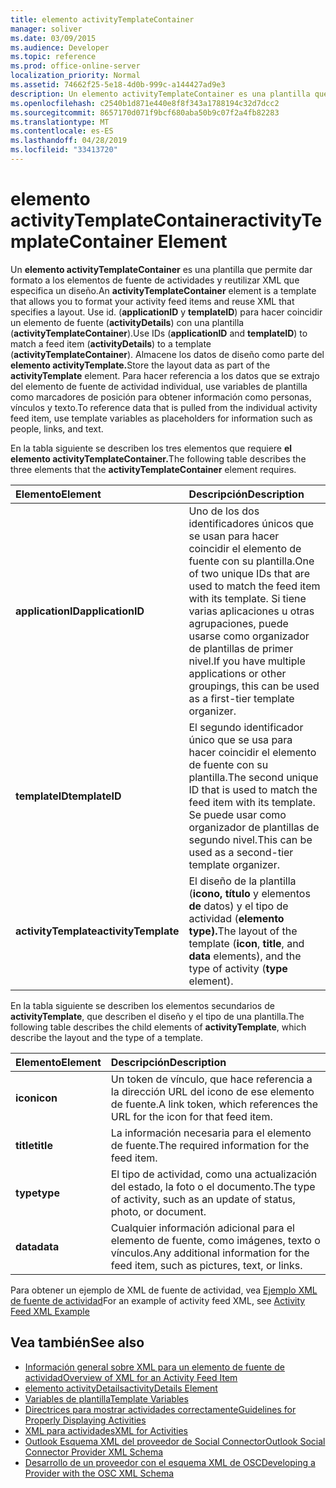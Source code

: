 ```yaml
---
title: elemento activityTemplateContainer
manager: soliver
ms.date: 03/09/2015
ms.audience: Developer
ms.topic: reference
ms.prod: office-online-server
localization_priority: Normal
ms.assetid: 74662f25-5e18-4d0b-999c-a144427ad9e3
description: Un elemento activityTemplateContainer es una plantilla que permite dar formato a los elementos de fuente de actividades y reutilizar XML que especifica un diseño.
ms.openlocfilehash: c2540b1d871e440e8f8f343a1788194c32d7dcc2
ms.sourcegitcommit: 8657170d071f9bcf680aba50b9c07f2a4fb82283
ms.translationtype: MT
ms.contentlocale: es-ES
ms.lasthandoff: 04/28/2019
ms.locfileid: "33413720"
---
```

# <a name="activitytemplatecontainer-element"></a><span data-ttu-id="1d57d-103">elemento activityTemplateContainer</span><span class="sxs-lookup"><span data-stu-id="1d57d-103">activityTemplateContainer Element</span></span>

<span data-ttu-id="1d57d-104">Un **elemento activityTemplateContainer** es una plantilla que permite dar formato a los elementos de fuente de actividades y reutilizar XML que especifica un diseño.</span><span class="sxs-lookup"><span data-stu-id="1d57d-104">An **activityTemplateContainer** element is a template that allows you to format your activity feed items and reuse XML that specifies a layout.</span></span> <span data-ttu-id="1d57d-105">Use id. (**applicationID** y **templateID**) para hacer coincidir un elemento de fuente (**activityDetails**) con una plantilla (**activityTemplateContainer**).</span><span class="sxs-lookup"><span data-stu-id="1d57d-105">Use IDs (**applicationID** and **templateID**) to match a feed item (**activityDetails**) to a template (**activityTemplateContainer**).</span></span> <span data-ttu-id="1d57d-106">Almacene los datos de diseño como parte del **elemento activityTemplate.**</span><span class="sxs-lookup"><span data-stu-id="1d57d-106">Store the layout data as part of the **activityTemplate** element.</span></span> <span data-ttu-id="1d57d-107">Para hacer referencia a los datos que se extrajo del elemento de fuente de actividad individual, use variables de plantilla como marcadores de posición para obtener información como personas, vínculos y texto.</span><span class="sxs-lookup"><span data-stu-id="1d57d-107">To reference data that is pulled from the individual activity feed item, use template variables as placeholders for information such as people, links, and text.</span></span> 
  
<span data-ttu-id="1d57d-108">En la tabla siguiente se describen los tres elementos que requiere **el elemento activityTemplateContainer.**</span><span class="sxs-lookup"><span data-stu-id="1d57d-108">The following table describes the three elements that the **activityTemplateContainer** element requires.</span></span> 
  
|<span data-ttu-id="1d57d-109">**Elemento**</span><span class="sxs-lookup"><span data-stu-id="1d57d-109">**Element**</span></span>|<span data-ttu-id="1d57d-110">**Descripción**</span><span class="sxs-lookup"><span data-stu-id="1d57d-110">**Description**</span></span>|
|:-----|:-----|
|<span data-ttu-id="1d57d-111">**applicationID**</span><span class="sxs-lookup"><span data-stu-id="1d57d-111">**applicationID**</span></span> <br/> |<span data-ttu-id="1d57d-112">Uno de los dos identificadores únicos que se usan para hacer coincidir el elemento de fuente con su plantilla.</span><span class="sxs-lookup"><span data-stu-id="1d57d-112">One of two unique IDs that are used to match the feed item with its template.</span></span> <span data-ttu-id="1d57d-113">Si tiene varias aplicaciones u otras agrupaciones, puede usarse como organizador de plantillas de primer nivel.</span><span class="sxs-lookup"><span data-stu-id="1d57d-113">If you have multiple applications or other groupings, this can be used as a first-tier template organizer.</span></span>  <br/> |
|<span data-ttu-id="1d57d-114">**templateID**</span><span class="sxs-lookup"><span data-stu-id="1d57d-114">**templateID**</span></span> <br/> |<span data-ttu-id="1d57d-115">El segundo identificador único que se usa para hacer coincidir el elemento de fuente con su plantilla.</span><span class="sxs-lookup"><span data-stu-id="1d57d-115">The second unique ID that is used to match the feed item with its template.</span></span> <span data-ttu-id="1d57d-116">Se puede usar como organizador de plantillas de segundo nivel.</span><span class="sxs-lookup"><span data-stu-id="1d57d-116">This can be used as a second-tier template organizer.</span></span>  <br/> |
|<span data-ttu-id="1d57d-117">**activityTemplate**</span><span class="sxs-lookup"><span data-stu-id="1d57d-117">**activityTemplate**</span></span> <br/> |<span data-ttu-id="1d57d-118">El diseño de la plantilla (**icono,** **título** y elementos **de** datos) y el tipo de actividad (**elemento type).**</span><span class="sxs-lookup"><span data-stu-id="1d57d-118">The layout of the template (**icon**, **title**, and **data** elements), and the type of activity (**type** element).</span></span>  <br/> |
   
<span data-ttu-id="1d57d-119">En la tabla siguiente se describen los elementos secundarios de **activityTemplate**, que describen el diseño y el tipo de una plantilla.</span><span class="sxs-lookup"><span data-stu-id="1d57d-119">The following table describes the child elements of **activityTemplate**, which describe the layout and the type of a template.</span></span>
  
|<span data-ttu-id="1d57d-120">**Elemento**</span><span class="sxs-lookup"><span data-stu-id="1d57d-120">**Element**</span></span>|<span data-ttu-id="1d57d-121">**Descripción**</span><span class="sxs-lookup"><span data-stu-id="1d57d-121">**Description**</span></span>|
|:-----|:-----|
|<span data-ttu-id="1d57d-122">**icon**</span><span class="sxs-lookup"><span data-stu-id="1d57d-122">**icon**</span></span> <br/> |<span data-ttu-id="1d57d-123">Un token de vínculo, que hace referencia a la dirección URL del icono de ese elemento de fuente.</span><span class="sxs-lookup"><span data-stu-id="1d57d-123">A link token, which references the URL for the icon for that feed item.</span></span>  <br/> |
|<span data-ttu-id="1d57d-124">**title**</span><span class="sxs-lookup"><span data-stu-id="1d57d-124">**title**</span></span> <br/> |<span data-ttu-id="1d57d-125">La información necesaria para el elemento de fuente.</span><span class="sxs-lookup"><span data-stu-id="1d57d-125">The required information for the feed item.</span></span>  <br/> |
|<span data-ttu-id="1d57d-126">**type**</span><span class="sxs-lookup"><span data-stu-id="1d57d-126">**type**</span></span> <br/> |<span data-ttu-id="1d57d-127">El tipo de actividad, como una actualización del estado, la foto o el documento.</span><span class="sxs-lookup"><span data-stu-id="1d57d-127">The type of activity, such as an update of status, photo, or document.</span></span>  <br/> |
|<span data-ttu-id="1d57d-128">**data**</span><span class="sxs-lookup"><span data-stu-id="1d57d-128">**data**</span></span> <br/> |<span data-ttu-id="1d57d-129">Cualquier información adicional para el elemento de fuente, como imágenes, texto o vínculos.</span><span class="sxs-lookup"><span data-stu-id="1d57d-129">Any additional information for the feed item, such as pictures, text, or links.</span></span>  <br/> |
   
<span data-ttu-id="1d57d-130">Para obtener un ejemplo de XML de fuente de actividad, vea [Ejemplo XML de fuente de actividad](activity-feed-xml-example.md)</span><span class="sxs-lookup"><span data-stu-id="1d57d-130">For an example of activity feed XML, see [Activity Feed XML Example](activity-feed-xml-example.md)</span></span>
  
## <a name="see-also"></a><span data-ttu-id="1d57d-131">Vea también</span><span class="sxs-lookup"><span data-stu-id="1d57d-131">See also</span></span>

- [<span data-ttu-id="1d57d-132">Información general sobre XML para un elemento de fuente de actividad</span><span class="sxs-lookup"><span data-stu-id="1d57d-132">Overview of XML for an Activity Feed Item</span></span>](overview-of-xml-for-an-activity-feed-item.md)  
- [<span data-ttu-id="1d57d-133">elemento activityDetails</span><span class="sxs-lookup"><span data-stu-id="1d57d-133">activityDetails Element</span></span>](activitydetails-element.md)  
- [<span data-ttu-id="1d57d-134">Variables de plantilla</span><span class="sxs-lookup"><span data-stu-id="1d57d-134">Template Variables</span></span>](template-variables.md)  
- [<span data-ttu-id="1d57d-135">Directrices para mostrar actividades correctamente</span><span class="sxs-lookup"><span data-stu-id="1d57d-135">Guidelines for Properly Displaying Activities</span></span>](guidelines-for-properly-displaying-activities.md)  
- [<span data-ttu-id="1d57d-136">XML para actividades</span><span class="sxs-lookup"><span data-stu-id="1d57d-136">XML for Activities</span></span>](xml-for-activities.md)  
- [<span data-ttu-id="1d57d-137">Outlook Esquema XML del proveedor de Social Connector</span><span class="sxs-lookup"><span data-stu-id="1d57d-137">Outlook Social Connector Provider XML Schema</span></span>](outlook-social-connector-provider-xml-schema.md)
- [<span data-ttu-id="1d57d-138">Desarrollo de un proveedor con el esquema XML de OSC</span><span class="sxs-lookup"><span data-stu-id="1d57d-138">Developing a Provider with the OSC XML Schema</span></span>](developing-a-provider-with-the-osc-xml-schema.md)

